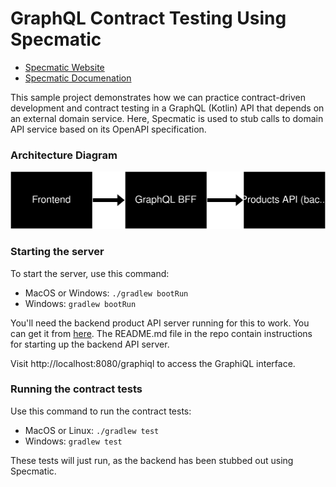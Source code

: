 # GraphQL Contract Testing Using Specmatic

* [Specmatic Website](https://specmatic.in)
* [Specmatic Documenation](https://specmatic.in/documentation.html)

This sample project demonstrates how we can practice contract-driven development and contract testing in a GraphQL (Kotlin) API that depends on an external domain service. Here, Specmatic is used to stub calls to domain API service based on its OpenAPI specification.

### Architecture Diagram

![GraphQL BFF Architecture Diagram](./architecture.svg)

### Starting the server

To start the server, use this command:

- MacOS or Windows: `./gradlew bootRun`
- Windows: `gradlew bootRun`

You'll need the backend product API server running for this to work. You can get it from [here](https://github.com/znsio/specmatic-order-api-java). The README.md file in the repo contain instructions for starting up the backend API server.

Visit http://localhost:8080/graphiql to access the GraphiQL interface.

### Running the contract tests

Use this command to run the contract tests:

- MacOS or Linux: `./gradlew test`
- Windows: `gradlew test`

These tests will just run, as the backend has been stubbed out using Specmatic.
